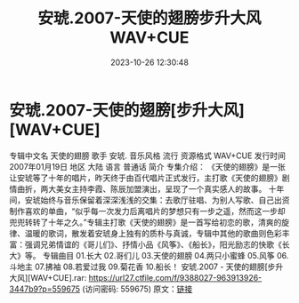 ﻿---
title: 安琥.2007-天使的翅膀步升大风WAV+CUE
date: 2023-10-26 12:30:48
categories: WAV车载音乐、镜像
tags: 华语中文
---
# 安琥.2007-天使的翅膀[步升大风][WAV+CUE]

专辑中文名 天使的翅膀
歌手 安琥.
音乐风格 流行
资源格式 WAV+CUE
发行时间 2007年01月19日
地区 大陆
语言 普通话
简介
专集介绍：
《天使的翅膀》是一张让安琥等了十年的唱片，昨天终于由百代唱片正式发行，主打歌《天使的翅膀》剧情曲折，两大美女主持李霞、陈辰加盟演出，呈现了一个真实感人的故事。
十年间，安琥始终与音乐保留着深深浅浅的交集：去歌厅驻唱、为别人写歌、自己出资制作喜欢的单曲，“似乎每一次发力后离唱片的梦想只有一步之遥，然而这一步却兜兜转转了十年之久。”专辑主打歌《天使的翅膀》是一首写给初恋的歌，清爽的旋律、温暖的歌词，散发着安琥身上独有的质朴与真诚，专辑中其他的歌曲则色彩丰富：强调兄弟情谊的《哥儿们》、抒情小品《风筝》、《船长》，阳光励志的快歌《长大》等。
专辑曲目
01.长大
02.哥们儿
03.天使的翅膀
04.两只小蜜蜂
05.风筝
06.斗地主
07.拂袖
08.若爱过我
09.菊花香
10.船长！
安琥.2007 - 天使的翅膀[步升大风][WAV+CUE].rar:
https://url27.ctfile.com/f/9388027-963913926-3447b9?p=559675
(访问密码: 559675)
原文：[链接](https://blog.sina.com.cn/s/blog_1647c7e76010313m6.html)